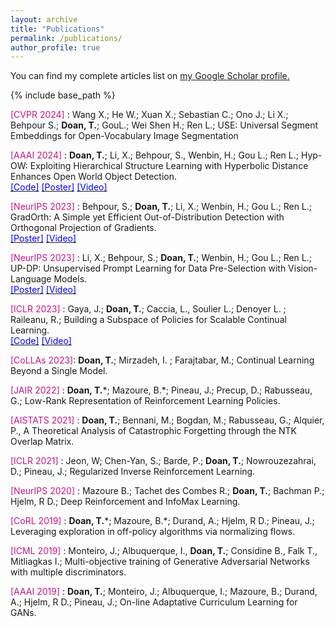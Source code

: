 ```yaml
---
layout: archive
title: "Publications"
permalink: /publications/
author_profile: true
---
```



You can find my complete articles list on <u><a href="https://scholar.google.ca/citations?user=UYO_Vj4AAAAJ&hl=en">my Google Scholar profile</a>.</u>

{% include base_path %}

<span style="color:MediumVioletRed">[CVPR 2024]</span> : Wang X.; He W.; Xuan X.; Sebastian C.; Ono J.; Li X.; Behpour S.; **Doan, T.**; GouL.; Wei Shen H.; Ren L.; USE: Universal Segment Embeddings for Open-Vocabulary Image Segmentation

<span style="color:MediumVioletRed">[AAAI 2024]</span> : **Doan, T.**; Li, X.;  Behpour, S., Wenbin, H.; Gou L.; Ren L.; Hyp-OW: Exploiting Hierarchical Structure Learning with Hyperbolic Distance Enhances Open World Object Detection.
<br>
<a href="https://github.com/boschresearch/Hyp-OW"><span style="color: Blue">[Code]</span></a>
<a href="https://github.com/boschresearch/Hyp-OW/blob/main/img/Poster_Hyp_AAAI.pdf"><span style="color: Blue">[Poster]</span></a>
<a href="https://www.youtube.com/watch?v=dXaF0WpNFlA"><span style="color: Blue">[Video]</span> </a>


<span style="color:MediumVioletRed">[NeurIPS 2023]</span> : Behpour, S.; **Doan, T.**; Li, X.;  Wenbin, H.; Gou L.; Ren L.; GradOrth: A Simple yet Efficient Out-of-Distribution Detection with Orthogonal Projection of Gradients. 
<br>
<a href="https://nips.cc/media/PosterPDFs/NeurIPS%202023/71976.png?t=1702088393.6295724"><span style="color: Blue">[Poster]</span></a>
<a href="https://nips.cc/virtual/2023/poster/71976"><span style="color: Blue">[Video]</span></a>

<span style="color:MediumVioletRed">[NeurIPS 2023]</span> : Li, X.; Behpour, S.; **Doan, T.**; Wenbin, H.; Gou L.; Ren L.; UP-DP: Unsupervised Prompt Learning for Data Pre-Selection with Vision-Language Models. 
<br>
<a href="https://nips.cc/media/PosterPDFs/NeurIPS%202023/71462.png?t=1702084805.256249"><span style="color: Blue">[Poster]</span></a>
<a href="https://nips.cc/virtual/2023/poster/71462"><span style="color: Blue">[Video]</span></a>

<span style="color:MediumVioletRed">[ICLR 2023]</span> : Gaya, J.; **Doan, T.**; Caccia, L., Soulier L.; Denoyer L. ; Raileanu, R.; Building a Subspace of Policies for Scalable Continual Learning. 
<br>
<a href="https://github.com/facebookresearch/salina/tree/main/salina_cl"><span style="color: Blue">[Code]</span></a> <a href="https://iclr.cc/virtual/2023/oral/12549"><span style="color: Blue">[Video]</span> </a>

<span style="color:MediumVioletRed">[CoLLAs 2023]</span>: **Doan, T.**;  Mirzadeh, I. ; Farajtabar, M.; Continual Learning Beyond a Single Model. 

<span style="color:MediumVioletRed">[JAIR 2022]</span> : **Doan, T.**\*; Mazoure, B.\*; Pineau, J.; Precup,  D.; Rabusseau, G.; Low-Rank Representation of Reinforcement Learning Policies. 

<span style="color:MediumVioletRed">[AISTATS 2021]</span> : **Doan, T.**; Bennani, M.; Bogdan, M.; Rabusseau, G.; Alquier, P., A Theoretical Analysis of Catastrophic Forgetting through the NTK Overlap Matrix. 

<span style="color:MediumVioletRed">[ICLR 2021]</span> : Jeon, W; Chen-Yan, S.; Barde, P.; **Doan, T.**;  Nowrouzezahrai, D.; Pineau, J.; Regularized Inverse Reinforcement Learning. 

<span style="color:MediumVioletRed">[NeurIPS 2020]</span> : Mazoure B.; Tachet des Combes R.; **Doan, T.**; Bachman P.; Hjelm, R D.; Deep Reinforcement and InfoMax Learning. 

<span style="color:MediumVioletRed">[CoRL 2019]</span> : **Doan, T.**\*; Mazoure, B.\*; Durand, A.; Hjelm, R D.; Pineau, J.; Leveraging exploration in off-policy algorithms via normalizing flows. 

<span style="color:MediumVioletRed">[ICML 2019]</span> : Monteiro, J.; Albuquerque, I., **Doan, T.**; Considine B., Falk T., Mitliagkas I.; Multi-objective training of Generative Adversarial Networks with multiple discriminators.  

<span style="color:MediumVioletRed">[AAAI 2019]</span>  : **Doan, T.**; Monteiro, J.; Albuquerque, I.; Mazoure, B.; Durand, A.; Hjelm, R D.; Pineau, J.; On-line Adaptative Curriculum Learning for GANs. 
